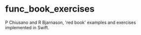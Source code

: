 # func_book_exercises
P Chiusano and R Bjarnason, 'red book' examples and exercises implemented in Swift.
